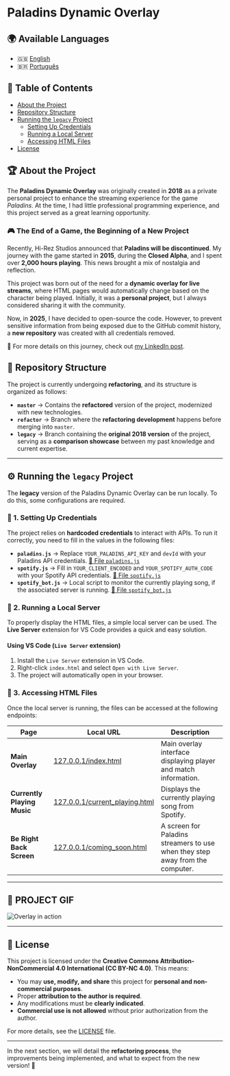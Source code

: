 # Paladins Dynamic Overlay

## 🌍 Available Languages
- 🇬🇧 [English](README.md)
- 🇧🇷 [Português](README.pt-br.md)

## 📌 Table of Contents
- [About the Project](#-about-the-project)
- [Repository Structure](#-repository-structure)
- [Running the `legacy` Project](#-running-the-legacy-project)
  - [Setting Up Credentials](#-1-setting-up-credentials)
  - [Running a Local Server](#-2-running-a-local-server)
  - [Accessing HTML Files](#-3-accessing-html-files)
- [License](#-license)

## 🏆 About the Project
The **Paladins Dynamic Overlay** was originally created in **2018** as a private personal project to enhance the streaming experience for the game *Paladins*. At the time, I had little professional programming experience, and this project served as a great learning opportunity.

### 🎮 The End of a Game, the Beginning of a New Project

Recently, Hi-Rez Studios announced that **Paladins will be discontinued**. My journey with the game started in **2015**, during the **Closed Alpha**, and I spent over **2,000 hours playing**. This news brought a mix of nostalgia and reflection.

This project was born out of the need for a **dynamic overlay for live streams**, where HTML pages would automatically change based on the character being played. Initially, it was a **personal project**, but I always considered sharing it with the community.

Now, in **2025**, I have decided to open-source the code. However, to prevent sensitive information from being exposed due to the GitHub commit history, a **new repository** was created with all credentials removed.

🔗 For more details on this journey, check out [my LinkedIn post](https://www.linkedin.com/posts/vhrita_opensource-paladinsgame-softwaredevelopment-activity-7296218604386058241-rlwb?utm_source=social_share_send&utm_medium=member_desktop_web&rcm=ACoAACg5VTkB1Lh9NbVAFdL9mWM1Otjk8Pz4TL0).

## 🚀 Repository Structure
The project is currently undergoing **refactoring**, and its structure is organized as follows:

- **`master`** → Contains the **refactored** version of the project, modernized with new technologies.
- **`refactor`** → Branch where the **refactoring development** happens before merging into `master`.
- **`legacy`** → Branch containing the **original 2018 version** of the project, serving as a **comparison showcase** between my past knowledge and current expertise.

---

## ⚙ Running the `legacy` Project
The **legacy** version of the Paladins Dynamic Overlay can be run locally. To do this, some configurations are required.

### 📌 1. Setting Up Credentials
The project relies on **hardcoded credentials** to interact with APIs. To run it correctly, you need to fill in the values in the following files:

- **`paladins.js`** → Replace `YOUR_PALADINS_API_KEY` and `devId` with your Paladins API credentials. [📂 File `paladins.js`](js/paladins.js)
- **`spotify.js`** → Fill in `YOUR_CLIENT_ENCODED` and `YOUR_SPOTIFY_AUTH_CODE` with your Spotify API credentials. [📂 File `spotify.js`](js/spotify.js)
- **`spotify_bot.js`** → Local script to monitor the currently playing song, if the associated server is running. [📂 File `spotify_bot.js`](js/spotify_bot.js)

### 📌 2. Running a Local Server
To properly display the HTML files, a simple local server can be used. The **Live Server** extension for VS Code provides a quick and easy solution.

#### **Using VS Code (`Live Server` extension)**
1. Install the `Live Server` extension in VS Code.
2. Right-click `index.html` and select `Open with Live Server`.
3. The project will automatically open in your browser.

### 📌 3. Accessing HTML Files
Once the local server is running, the files can be accessed at the following endpoints:

| Page | Local URL | Description |
|--------|----------|------------|
| **Main Overlay** | [127.0.0.1/index.html](http://127.0.0.1/index.html) | Main overlay interface displaying player and match information. |
| **Currently Playing Music** | [127.0.0.1/current_playing.html](http://127.0.0.1/current_playing.html) | Displays the currently playing song from Spotify. |
| **Be Right Back Screen** | [127.0.0.1/coming_soon.html](http://127.0.0.1/coming_soon.html) | A screen for Paladins streamers to use when they step away from the computer. |

---

## 🎥 PROJECT GIF
![Overlay in action](overlay_gif.gif)

---

## 📜 License
This project is licensed under the **Creative Commons Attribution-NonCommercial 4.0 International (CC BY-NC 4.0)**. This means:

- You may **use, modify, and share** this project for **personal and non-commercial purposes**.
- Proper **attribution to the author is required**.
- Any modifications must be **clearly indicated**.
- **Commercial use is not allowed** without prior authorization from the author.

For more details, see the [LICENSE](LICENSE) file.

---

In the next section, we will detail the **refactoring process**, the improvements being implemented, and what to expect from the new version! 🚀

